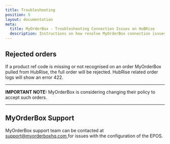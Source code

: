 ```yaml
---
title: Troubleshooting
position: 5
layout: documentation
meta:
  title: MyOrderBox - Troubleshooting Connection Issues on HuBRise
  description: Instructions on how resolve MyOrderBox connection issues on HubRise. Troubleshooting might be required when connecting your EPOS with various apps on HubRise.
---
```


## Rejected orders

If a product ref code is missing or not recognised on an order MyOrderBox pulled from HubRise, the full order will be rejected. HubRise related order logs will show an error 422.

------

**IMPORTANT NOTE:** MyOrderBox is considering changing their policy to accept such orders.

------

## MyOrderBox Support

MyOrderBox support team can be contacted at [support@myorderboxhq.com ](mailto:support@myorderboxhq.com) for issues with the configuration of the EPOS.
